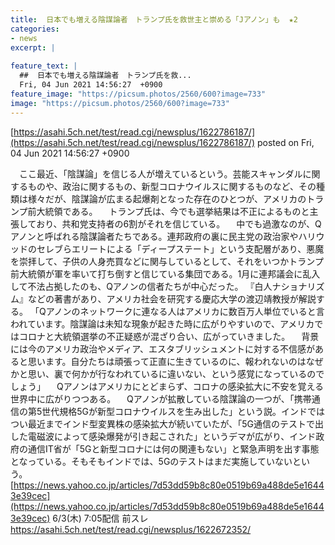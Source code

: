 ```yaml
---
title:  日本でも増える陰謀論者　トランプ氏を救世主と崇める「Jアノン」も  ★2  
categories:
- news
excerpt: |
  
feature_text: |
  ##  日本でも増える陰謀論者　トランプ氏を救...
  Fri, 04 Jun 2021 14:56:27  +0900
feature_image: "https://picsum.photos/2560/600?image=733"
image: "https://picsum.photos/2560/600?image=733"
---
```


[https://asahi.5ch.net/test/read.cgi/newsplus/1622786187/](https://asahi.5ch.net/test/read.cgi/newsplus/1622786187/)
posted on Fri, 04 Jun 2021 14:56:27  +0900

<!--more-->

　ここ最近、「陰謀論」を信じる人が増えているという。芸能スキャンダルに関するものや、政治に関するもの、新型コロナウイルスに関するものなど、その種類は様々だが、陰謀論が広まる起爆剤となった存在のひとつが、アメリカのトランプ前大統領である。 　トランプ氏は、今でも選挙結果は不正によるものと主張しており、共和党支持者の6割がそれを信じている。 　中でも過激なのが、Qアノンと呼ばれる陰謀論者たちである。連邦政府の裏に民主党の政治家やハリウッドのセレブらエリートによる「ディープステート」という支配層があり、悪魔を崇拝して、子供の人身売買などに関与しているとして、それをいつかトランプ前大統領が軍を率いて打ち倒すと信じている集団である。1月に連邦議会に乱入して不法占拠したのも、Qアノンの信者たちが中心だった。 『白人ナショナリズム』などの著書があり、アメリカ社会を研究する慶応大学の渡辺靖教授が解説する。 「Qアノンのネットワークに連なる人はアメリカに数百万人単位でいると言われています。陰謀論は未知な現象が起きた時に広がりやすいので、アメリカではコロナと大統領選挙の不正疑惑が混ざり合い、広がっていきました。 　背景には今のアメリカ政治やメディア、エスタブリッシュメントに対する不信感があると思います。自分たちは頑張って正直に生きているのに、報われないのはなぜかと思い、裏で何かが行なわれているに違いない、という感覚になっているのでしょう」 　Qアノンはアメリカにとどまらず、コロナの感染拡大に不安を覚える世界中に広がりつつある。 　Qアノンが拡散している陰謀論の一つが、「携帯通信の第5世代規格5Gが新型コロナウイルスを生み出した」という説。インドではつい最近までインド型変異株の感染拡大が続いていたが、「5G通信のテストで出した電磁波によって感染爆発が引き起こされた」というデマが広がり、インド政府の通信IT省が「5Gと新型コロナには何の関連もない」と緊急声明を出す事態となっている。そもそもインドでは、5Gのテストはまだ実施していないという。 [https://news.yahoo.co.jp/articles/7d53dd59b8c80e0519b69a488de5e16443e39cec](https://news.yahoo.co.jp/articles/7d53dd59b8c80e0519b69a488de5e16443e39cec) 6/3(木) 7:05配信 前スレ https://asahi.5ch.net/test/read.cgi/newsplus/1622672352/
